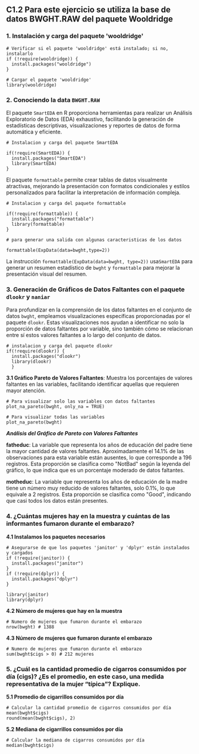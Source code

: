 ## C1.2 Para este ejercicio se utiliza la base de datos BWGHT.RAW del paquete Wooldridge

### 1. Instalación y carga del paquete 'wooldridge'
```
# Verificar si el paquete 'wooldridge' está instalado; si no, instalarlo
if (!require(wooldridge)) {
  install.packages("wooldridge")
}

# Cargar el paquete 'wooldridge'
library(wooldridge)

```
### 2. Conociendo la data `BWGHT.RAW`

El paquete `SmartEDA` en R proporciona herramientas para realizar un Análisis Exploratorio de Datos (EDA) exhaustivo, facilitando la generación de estadísticas descriptivas, visualizaciones y reportes de datos de forma automática y eficiente.
```
# Instalacion y carga del paquete SmartEDA

if(!require(SmartEDA)) {
  install.packages("SmartEDA")
  library(SmartEDA)
}
```
El paquete `formattable` permite crear tablas de datos visualmente atractivas, mejorando la presentación con formatos condicionales y estilos personalizados para facilitar la interpretación de información compleja.
```
# Instalacion y carga del paquete formattable

if(!require(formattable)) {
  install.packages("formattable")
  library(formattable)
}
```
```
# para generar una salida con algunas caracteristicas de los datos

formattable(ExpData(data=bwght,type=2))
```
La instrucción `formattable(ExpData(data=bwght, type=2))` usa`SmartEDA` para generar un resumen estadístico de `bwght` y `formattable` para mejorar la presentación visual del resumen.

### 3. Generación de Gráficos de Datos Faltantes con el paquete `dlookr` y  `naniar`
Para profundizar en la comprensión de los datos faltantes en el conjunto de datos `bwght`, empleamos visualizaciones específicas proporcionadas por el paquete `dlookr`. Estas visualizaciones nos ayudan a identificar no solo la proporción de datos faltantes por variable, sino también cómo se relacionan entre sí estos valores faltantes a lo largo del conjunto de datos.

```
# instalacion y carga del paquete dlookr
if(!require(dlookr)) { 
  install.packages("dlookr")
  library(dlookr)
  }
```

**3.1 Gráfico Pareto de Valores Faltantes**: Muestra los porcentajes de valores faltantes en las variables, facilitando identificar aquellas que requieren mayor atención.
```
# Para visualizar solo las variables con datos faltantes
plot_na_pareto(bwght, only_na = TRUE)

# Para visualizar todas las variables
plot_na_pareto(bwght)
```
***Análisis del Gráfico de Pareto con Valores Faltantes***

**fatheduc**: La variable que representa los años de educación del padre tiene la mayor cantidad de valores faltantes. Aproximadamente el 14.1% de las observaciones para esta variable están ausentes, lo que corresponde a 196 registros. Esta proporción se clasifica como "NotBad" según la leyenda del gráfico, lo que indica que es un porcentaje moderado de datos faltantes.

**motheduc**: La variable que representa los años de educación de la madre tiene un número muy reducido de valores faltantes, solo 0.1%, lo que equivale a 2 registros. Esta proporción se clasifica como "Good", indicando que casi todos los datos están presentes.

### 4. ¿Cuántas mujeres hay en la muestra y cuántas de las informantes fumaron durante el embarazo?
**4.1 Instalamos los paquetes necesarios**

```
# Asegurarse de que los paquetes 'janitor' y 'dplyr' están instalados y cargados
if (!require(janitor)) {
  install.packages("janitor")
}
if (!require(dplyr)) {
  install.packages("dplyr")
}

library(janitor)
library(dplyr)
```

**4.2 Número de mujeres que hay en la muestra**
```
# Numero de mujeres que fumaron durante el embarazo
nrow(bwght) # 1388
```

**4.3 Número de mujeres que fumaron durante el embarazo**
```
# Numero de mujeres que fumaron durante el embarazo
sum(bwght$cigs > 0) # 212 mujeres
```
### 5. ¿Cuál es la cantidad promedio de cigarros consumidos por día (cigs)? ¿Es el promedio, en este caso, una medida representativa de la mujer “típica”? Explique.
**5.1 Promedio de cigarrillos consumidos por día**
```
# Calcular la cantidad promedio de cigarros consumidos por día
mean(bwght$cigs)
round(mean(bwght$cigs), 2)
```
**5.2 Mediana de cigarrillos consumidos por día**
```
# Calcular la mediana de cigarros consumidos por día
median(bwght$cigs)
```

